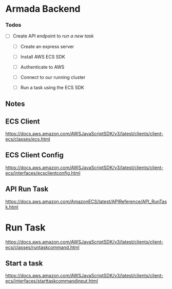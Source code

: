 # Armada Backend

### Todos 
- [ ] Create API endpoint to _run a new task_ 
  - [ ] Create an express server 
  - [ ] Install AWS ECS SDK 
  - [ ] Authenticate to AWS 
  - [ ] Connect to our running cluster 
  - [ ] Run a task using the ECS SDK


## Notes 

## ECS Client 
https://docs.aws.amazon.com/AWSJavaScriptSDK/v3/latest/clients/client-ecs/classes/ecs.html



## ECS Client Config 
https://docs.aws.amazon.com/AWSJavaScriptSDK/v3/latest/clients/client-ecs/interfaces/ecsclientconfig.html


## API Run Task 
https://docs.aws.amazon.com/AmazonECS/latest/APIReference/API_RunTask.html

# Run Task 
https://docs.aws.amazon.com/AWSJavaScriptSDK/v3/latest/clients/client-ecs/classes/runtaskcommand.html

## Start a task 
https://docs.aws.amazon.com/AWSJavaScriptSDK/v3/latest/clients/client-ecs/interfaces/starttaskcommandinput.html